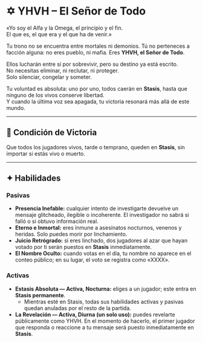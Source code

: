 # ✡️ YHVH – El Señor de Todo

«Yo soy el Alfa y la Omega, el principio y el fin.  
El que es, el que era y el que ha de venir.»  

Tu trono no se encuentra entre mortales ni demonios. Tú no perteneces a facción alguna: no eres pueblo, ni mafia. Eres **YHVH, el Señor de Todo**.  

Ellos lucharán entre sí por sobrevivir, pero su destino ya está escrito.  
No necesitas eliminar, ni reclutar, ni proteger.  
Solo silenciar, congelar y someter.  

Tu voluntad es absoluta: uno por uno, todos caerán en **Stasis**, hasta que ninguno de los vivos conserve libertad.  
Y cuando la última voz sea apagada, tu victoria resonará más allá de este mundo.  

---

## 📜 Condición de Victoria
Que todos los jugadores vivos, tarde o temprano, queden en **Stasis**, sin importar si estás vivo o muerto.  

---

## ✦ Habilidades

### Pasivas
- **Presencia Inefable:** cualquier intento de investigarte devuelve un mensaje glitcheado, ilegible o incoherente. El investigador no sabrá si falló o si obtuvo información real.  
- **Eterno e Inmortal:** eres inmune a asesinatos nocturnos, venenos y heridas. Solo puedes morir por linchamiento.  
- **Juicio Retrógrado:** si eres linchado, dos jugadores al azar que hayan votado por ti serán puestos en **Stasis** inmediatamente.  
- **El Nombre Oculto:** cuando votas en el día, tu nombre no aparece en el conteo público; en su lugar, el voto se registra como «XXXX».  

### Activas
- **Estasis Absoluta — Activa, Nocturna:** eliges a un jugador; este entra en **Stasis permanente**.  
  - Mientras esté en Stasis, todas sus habilidades activas y pasivas quedan anuladas por el resto de la partida.  
- **La Revelación — Activa, Diurna (un solo uso):** puedes revelarte públicamente como YHVH. En el momento de hacerlo, el primer jugador que responda o reaccione a tu mensaje será puesto inmediatamente en **Stasis**.  
